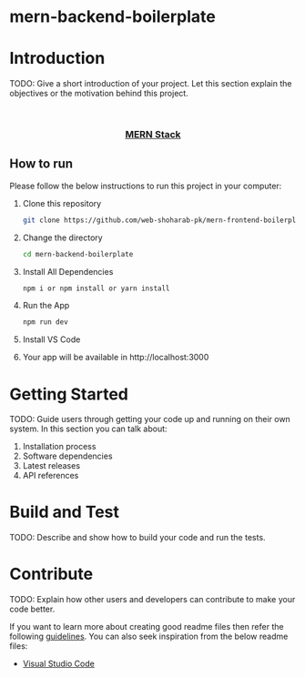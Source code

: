 # mern-backend-boilerplate
# Introduction 
TODO: Give a short introduction of your project. Let this section explain the objectives or the motivation behind this project. 

<!-- PROJECT Title -->
<br />
<p align="center">
  <h3 align="center"><a href="https://www.facebook.com/web.shoharabpk/" target="_blank">MERN Stack</a></h3>

<!-- TABLE OF CONTENTS -->
 

<!-- HOW TO RUN -->

## How to run

Please follow the below instructions to run this project in your computer:

1. Clone this repository
   ```sh
   git clone https://github.com/web-shoharab-pk/mern-frontend-boilerplate.git
   ```

2. Change the directory
   ```sh
   cd mern-backend-boilerplate
   ```
3. Install All Dependencies
   ```sh
   npm i or npm install or yarn install
   ```
 
4. Run the App
   ```sh
   npm run dev
   ```
5. Install VS Code 
6. Your app will be available in http://localhost:3000

# Getting Started
TODO: Guide users through getting your code up and running on their own system. In this section you can talk about:
1.	Installation process
2.	Software dependencies
3.	Latest releases
4.	API references

# Build and Test
TODO: Describe and show how to build your code and run the tests. 

# Contribute
TODO: Explain how other users and developers can contribute to make your code better. 

If you want to learn more about creating good readme files then refer the following [guidelines](https://docs.microsoft.com/en-us/azure/devops/repos/git/create-a-readme?view=azure-devops). You can also seek inspiration from the below readme files:
 
- [Visual Studio Code](https://github.com/Microsoft/vscode) 
